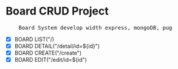 # Board CRUD Project

<pre>
    Board System develop width express, mongoDB, pug
</pre>

- [x] BOARD LIST("/)
- [x] BOARD DETAIL("/detail/id=${id}")
- [x] BOARD CREATE("/create")
- [x] BOARD EDIT("/edit/id=${id")
